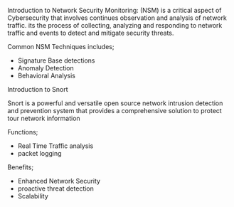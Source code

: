 Introduction to Network Security Monitoring: (NSM) is a critical aspect of Cybersecurity that involves continues observation and analysis of network traffic.
its the process of collecting, analyzing and responding to network traffic and events to detect and mitigate security threats.

 Common NSM Techniques includes;
 - Signature Base detections
 - Anomaly Detection
 - Behavioral Analysis

Introduction to Snort

 Snort is a powerful and versatile open source network intrusion detection and prevention system that provides a comprehensive solution to protect tour network information 
 
  Functions;
  - Real Time Traffic analysis
  - packet logging
  
 Benefits;
- Enhanced Network Security
- proactive threat detection
- Scalability 
